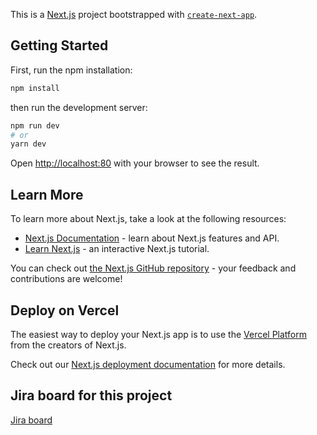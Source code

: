 This is a [Next.js](https://nextjs.org/) project bootstrapped
with [`create-next-app`](https://github.com/vercel/next.js/tree/canary/packages/create-next-app).

## Getting Started

First, run the npm installation:

```bash
npm install
```
then run the development server:

```bash
npm run dev
# or
yarn dev
```

Open [http://localhost:80](http://localhost:80) with your browser to see the result.



[//]: # ([API routes]&#40;https://nextjs.org/docs/api-routes/introduction&#41; can be accessed)
[//]: # (on [http://localhost:3000/api/hello]&#40;http://localhost:3000/api/hello&#41;. This endpoint can be edited)
[//]: # (in `pages/api/hello.js`.)

[//]: # (The `pages/api` directory is mapped to `/api/*`. Files in this directory are treated)
[//]: # (as [API routes]&#40;https://nextjs.org/docs/api-routes/introduction&#41; instead of React pages.)

## Learn More

To learn more about Next.js, take a look at the following resources:

- [Next.js Documentation](https://nextjs.org/docs) - learn about Next.js features and API.
- [Learn Next.js](https://nextjs.org/learn) - an interactive Next.js tutorial.

You can check out [the Next.js GitHub repository](https://github.com/vercel/next.js/) - your feedback and contributions
are welcome!

## Deploy on Vercel

The easiest way to deploy your Next.js app is to use
the [Vercel Platform](https://vercel.com/new?utm_medium=default-template&filter=next.js&utm_source=create-next-app&utm_campaign=create-next-app-readme)
from the creators of Next.js.

Check out our [Next.js deployment documentation](https://nextjs.org/docs/deployment) for more details.

## Jira board for this project
[Jira board](https://rockstonebb.atlassian.net/jira/software/projects/TRAV/boards/1****)